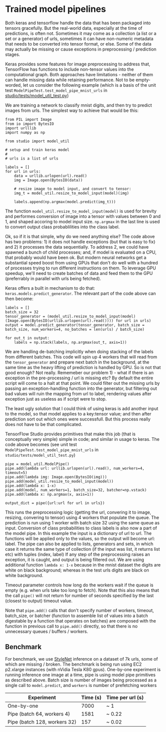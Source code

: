 # Trained model pipelines

Both keras and tensorflow handle the data that has been packaged into tensors gracefully. 
But the real-world data, especially at the time of predictions, is often not. 
Sometimes it may come as a collection (a list or a set or a generator) of urls, 
sometimes it can have non-numeric metadata that needs to be converted into tensor format, or else. 
Some of the data may actually be missing or cause exceptions in preprocessing / prediction stages. 

Keras provides some features for image preprocessing to address that, TensorFlow has functions to include 
non-tensor values into the computational graph. Both approaches have limitations - neither of them 
can handle missing data while retaining performance. 
Not to be empty-worded, let us consider the following example (which is a basis of the 
unit test `ModelPipeTest.test_model_pipe_mnist_urls` in [studio/tests/model_util_test.py](../studio/tests/model_util_test.py))

We are training a network to classify mnist digits, and then try to predict images from urls. 
The simplest way to achieve that  would be this:

    from PIL import Image
    from io import BytesIO
    import urlllib
    import numpy as np

    from studio import model_util

    # setup and train keras model
    # 
    # urls is a list of urls
    
    labels = []
    for url in urls:
        data = urllib.urlopen(url).read()
        img = Image.open(BytesIO(data))
        
        # resize image to model input, and convert to tensor:
        img_t = model_util.resize_to_model_input(model)(img)

        labels.append(np.argmax(model.predict(img_t)))


The function `model_util.resize_to_model_input(model)` is used for brevity and performes conversion of image into a tensor with values between 0 and 1, and shaped accoring to 
model input size. `np.argmax` in the last line is used to convert output class probablilities into the class label. 

Ok, so if it is that simple, why do we need anything else? The code above has two problems: 1) it does not handle exceptions (but that is easy to fix) and 2) it processes the data 
sequentially. To address 2, we could have spawned a bunch of child processes; and, if model is evaluated on a CPU, that probably would have been ok. But modern neural networks 
get a substantial speed boost from using GPUs that don't do well with a hundred of processes trying to run different instructions on them. To leverage GPU speedup, we'll need 
to create batches of data and feed them to the GPU (preferrably in parallel with urls being fetched). 

Keras offers a built in mechanism to do that: `keras.models.predict_generator`. The relevant part of the code above can then become:


    labels = []
    batch_size = 32
    tensor_generator = (model_util.resize_to_model_input(model)(Image.open(BytesIO(urllib.urlopen(url).read()))) for url in urls)
    output = model.predict_generator(tensor_generator, batch_size = batch_size, num_workers=4, no_batches = len(urls) / batch_size)

    for out_t in output:
        labels = np.stack(labels, np.argmax(out_t, axis=1))

We are handling de-batching implicitly when doing stacking of the labels from different batches. This code will spin up 4 workers that will read from the `tensor_generator`
and prepare next batch in the background, at the same time as the heavy lifting of prediction is handled by GPU. 
So is not that good enough? Not really. Rememeber our problem 1) - what if there is an exception in the pre-processing / url is missing etc? 
By default the entire script will come to a halt at that point. We could filter out the missing urls by passing an exception-handling function into the generator, but 
filtering out bad values will ruin the mapping from url to label, rendering values after exception just as useless as if script were to stop. 

The least ugly solution that I could think of using keras is add another input to the model, so that model applies to a key:tensor value; and then after prediction sort out which ones were successfull.
But this process really does not have to be that complicated. 

TensorFlow Studio provides primitives that make this job (that is conceptually very simple) simple in code; and similar in usage to keras. 
The code above becomes (see unit test `ModelPipeTest.test_model_pipe_mnist_urls` in `studio/tests/model_util_test.py`)

    
    pipe = model_util.ModelPipe()
    pipe.add(lambda url: urllib.urlopen(url).read(), num_workers=4, timeout=5)
    pipe.add(lambda img: Image.open(BytesIO(img)))
    pipe.add(model_util.resize_to_model_input(model))
    pipe.add(lambda x: 1-x)                                             
    pipe.add(model, num_workers=1, batch_size=32, batcher=np.vstack)
    pipe.add(lambda x: np.argmax(x, axis=1))

    output_dict = pipe({url:url for url in urls})


This runs the preprocessing logic (getting the url, convering it to image, resizing, convering to tensor) using 4 workers that populate the queue. 
The prediction is run using 1 worker with batch size 32 using the same queue as input. Conversion of class probabilities to class labels is also now a part of the model pipe. 
In this example the input is a dictionary of url to url. The functions will be applied only to the values, so the output will become url: label. 
The pipe can also be applied to lists, generators and sets, in which case it returns the same type of collection (if the input was list, it returns list etc) with tuples (index, label)
If any step of the preprocessing raises an exception, it is caught, and output is being filtered out. 
We are using additional function `lambda x: 1-x` because in the mnist dataset the digits are white on black background; whereas in the test urls digits are black on white background. 

Timeout parameter controls how long do the workers wait if the queue is empty (e.g. when urls take too long to fetch). Note that this also means that the call `pipe()` will not return 
for number of seconds specified by the last (closest to output) timeout value. 

Note that `pipe.add()` calls that don't specify number of workers, timeout, batch_size, or batcher (function to assemble list of values into a batch digestable by a function that operates on batches)
are composed with the function in previous call to `pipe.add()` directly, so that there is no unnecessary queues / buffers / workers. 

## Benchmark
For benchmark, we use [StyleNet](http://ieeexplore.ieee.org/document/7780408/) inference on a dataset of 7k urls, some of which are missing / broken. The benchmark is being run using EC2 p2.xlarge instances (with nVidia Tesla K80 gpus). One-by-one experiment is running inference one image at a time, pipe is using model pipe primitives as described above. Batch size is number of images being processed as a single call to `model.predict`, and `workers` is number of prefetching workers

| Experiment                    |   Time (s)  |   Time per url (s)  |
|-------------------------------|-------------|---------------------|
| One-by-one                    |   7000      |    ~ 1              |
| Pipe (batch 64, workers 4)    |   1581      |    ~ 0.22           |
| Pipe (batch 128, workers 32)  |   157       |    ~ 0.02           |




